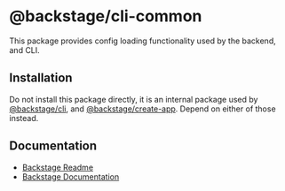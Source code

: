 # @backstage/cli-common

This package provides config loading functionality used by the backend, and CLI.

## Installation

Do not install this package directly, it is an internal package used by [@backstage/cli](https://www.npmjs.com/package/@backstage/cli), and [@backstage/create-app](https://www.npmjs.com/package/@backstage/create-app). Depend on either of those instead.

## Documentation

- [Backstage Readme](https://github.com/BESTSELLER/backstage/blob/master/README.md)
- [Backstage Documentation](https://github.com/BESTSELLER/backstage/blob/master/docs/README.md)
